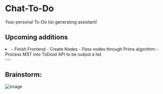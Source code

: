 <h1>Chat-To-Do</h1>
Your personal To-Do list generating assistant!

<h2>Upcoming additions</h2>
<li>
  - Finish Frontend
  - Create Nodes
  - Pass nodes through Prims algorithm
  - Process MST into ToDoist API to be output a list
</li>
--- 
<h2>Brainstorm:</h2>

![image](https://github.com/Faseeh-Naqvi/Chat-To-do/assets/94808336/50f85580-ab0f-4fde-b7d8-01ad3706cd09)

